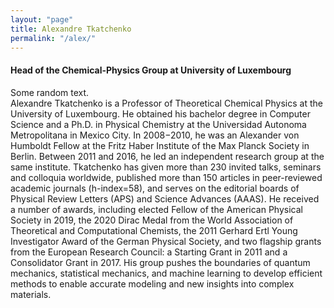 ```yaml
---
layout: "page"
title: Alexandre Tkatchenko
permalink: "/alex/"
---
```

<link href="style.css" rel="stylesheet">

<h4> Head of the Chemical-Physics Group at University of Luxembourg </h4>

 <div class="row">
  <div class="column">
  Some random text.
  </div>
  <div class="column">
  Alexandre Tkatchenko is a Professor of Theoretical Chemical Physics at the University of Luxembourg. He obtained his bachelor degree in Computer Science and a Ph.D. in Physical Chemistry at the Universidad Autonoma Metropolitana in Mexico City. In 2008−2010, he was an Alexander von Humboldt Fellow at the Fritz Haber Institute of the Max Planck Society in Berlin. Between 2011 and 2016, he led an independent research group at the same institute. Tkatchenko has given more than 230 invited talks, seminars and colloquia worldwide, published more than 150 articles in peer-reviewed academic journals (h-index=58), and serves on the editorial boards of Physical Review Letters (APS) and Science Advances (AAAS). He received a number of awards, including elected Fellow of the American Physical Society in 2019, the 2020 Dirac Medal from the World Association of Theoretical and Computational Chemists, the 2011 Gerhard Ertl Young Investigator Award of the German Physical Society, and two flagship grants from the European Research Council: a Starting Grant in 2011 and a Consolidator Grant in 2017. His group pushes the boundaries of quantum mechanics, statistical mechanics, and machine learning to develop efficient methods to enable accurate modeling and new insights into complex materials.
  </div>
</div> 



